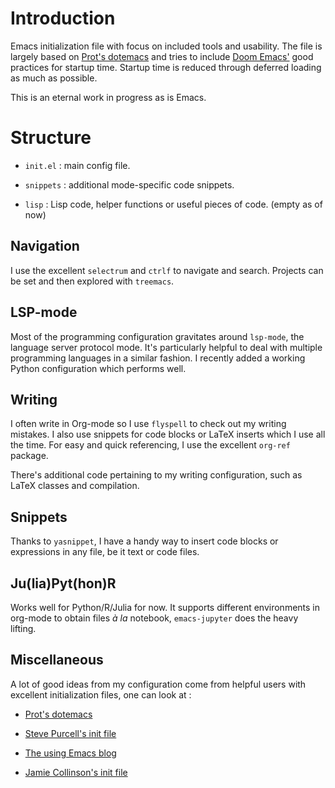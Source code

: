 # Introduction

Emacs initialization file with focus on included tools and
usability. The file is largely based on [Prot's
dotemacs](https://protesilaos.com/dotemacs/) and tries to include
[Doom
Emacs'](https://github.com/hlissner/doom-emacs/blob/develop/docs/faq.org#how-does-doom-start-up-so-quickly)
good practices for startup time. Startup time is reduced through
deferred loading as much as possible.

This is an eternal work in progress as is Emacs. 

# Structure

- `init.el` : main config file.
  
- `snippets` : additional mode-specific code snippets. 

- `lisp` : Lisp code, helper functions or useful pieces of code.
  (empty as of now)


## Navigation

I use the excellent `selectrum` and `ctrlf` to navigate and
search. Projects can be set and then explored with `treemacs`.

## LSP-mode

Most of the programming configuration gravitates around `lsp-mode`,
the language server protocol mode. It's particularly helpful to
deal with multiple programming languages in a similar fashion. I
recently added a working Python configuration which performs well. 

## Writing

I often write in Org-mode so I use `flyspell` to check out my writing
mistakes. I also use snippets for code blocks or LaTeX inserts which I
use all the time. For easy and quick referencing, I use the excellent
`org-ref` package. 

There's additional code pertaining to my writing configuration, such
as LaTeX classes and compilation. 

## Snippets

Thanks to `yasnippet`, I have a handy way to insert code blocks or
expressions in any file, be it text or code files.

## Ju(lia)Pyt(hon)R

Works well for Python/R/Julia for now. It supports different
environments in org-mode to obtain files *à la* notebook,
`emacs-jupyter` does the heavy lifting. 

## Miscellaneous

A lot of good ideas from my configuration come from helpful users
with excellent initialization files, one can look at : 

- [Prot's dotemacs](https://protesilaos.com/dotemacs/)

- [Steve Purcell's init file](https://github.com/purcell/emacs.d)

- [The using Emacs blog](https://cestlaz.github.io/stories/emacs/)

- [Jamie Collinson's init file](https://jamiecollinson.com/blog/my-emacs-config/)




